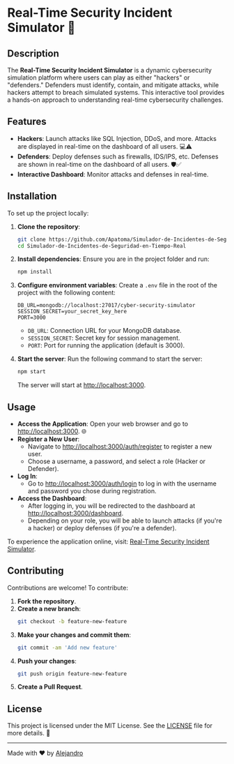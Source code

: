 # Real-Time Security Incident Simulator 🚀

## Description

The **Real-Time Security Incident Simulator** is a dynamic cybersecurity simulation platform where users can play as either "hackers" or "defenders." Defenders must identify, contain, and mitigate attacks, while hackers attempt to breach simulated systems. This interactive tool provides a hands-on approach to understanding real-time cybersecurity challenges.

## Features

- **Hackers**: Launch attacks like SQL Injection, DDoS, and more. Attacks are displayed in real-time on the dashboard of all users. 💻⚠️
- **Defenders**: Deploy defenses such as firewalls, IDS/IPS, etc. Defenses are shown in real-time on the dashboard of all users. 🛡️✅
- **Interactive Dashboard**: Monitor attacks and defenses in real-time.

## Installation

To set up the project locally:

1. **Clone the repository**:
    ```bash
    git clone https://github.com/Apatoma/Simulador-de-Incidentes-de-Seguridad-en-Tiempo-Real.git
    cd Simulador-de-Incidentes-de-Seguridad-en-Tiempo-Real
    ```

2. **Install dependencies**:
    Ensure you are in the project folder and run:
    ```bash
    npm install
    ```

3. **Configure environment variables**:
    Create a `.env` file in the root of the project with the following content:
    ```env
    DB_URL=mongodb://localhost:27017/cyber-security-simulator
    SESSION_SECRET=your_secret_key_here
    PORT=3000
    ```
    - `DB_URL`: Connection URL for your MongoDB database.
    - `SESSION_SECRET`: Secret key for session management.
    - `PORT`: Port for running the application (default is 3000).

4. **Start the server**:
    Run the following command to start the server:
    ```bash
    npm start
    ```
    The server will start at [http://localhost:3000](http://localhost:3000).

## Usage

- **Access the Application**: Open your web browser and go to [http://localhost:3000](http://localhost:3000). 🌐
- **Register a New User**:
  - Navigate to [http://localhost:3000/auth/register](http://localhost:3000/auth/register) to register a new user.
  - Choose a username, a password, and select a role (Hacker or Defender).
- **Log In**:
  - Go to [http://localhost:3000/auth/login](http://localhost:3000/auth/login) to log in with the username and password you chose during registration.
- **Access the Dashboard**:
  - After logging in, you will be redirected to the dashboard at [http://localhost:3000/dashboard](http://localhost:3000/dashboard).
  - Depending on your role, you will be able to launch attacks (if you're a hacker) or deploy defenses (if you're a defender).

To experience the application online, visit: [Real-Time Security Incident Simulator](http://localhost:3000).

## Contributing

Contributions are welcome! To contribute:

1. **Fork the repository**.
2. **Create a new branch**:
    ```bash
    git checkout -b feature-new-feature
    ```
3. **Make your changes and commit them**:
    ```bash
    git commit -am 'Add new feature'
    ```
4. **Push your changes**:
    ```bash
    git push origin feature-new-feature
    ```
5. **Create a Pull Request**.

## License

This project is licensed under the MIT License. See the [LICENSE](LICENSE) file for more details. 📜

---

Made with ❤️ by [Alejandro](https://github.com/Apatoma)
